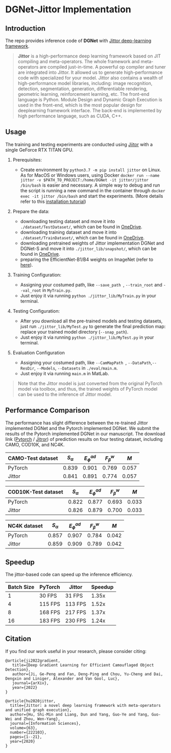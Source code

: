 # DGNet-Jittor Implementation

## Introduction

The repo provides inference code of **DGNet** with [Jittor deep-learning framework](https://github.com/Jittor/jittor).

> **Jittor** is a high-performance deep learning framework based on JIT compiling and meta-operators. The whole framework and meta-operators are compiled just-in-time. A powerful op compiler and tuner are integrated into Jittor. It allowed us to generate high-performance code with specialized for your model. Jittor also contains a wealth of high-performance model libraries, including: image recognition, detection, segmentation, generation, differentiable rendering, geometric learning, reinforcement learning, etc. The front-end language is Python. Module Design and Dynamic Graph Execution is used in the front-end, which is the most popular design for deeplearning framework interface. The back-end is implemented by high performance language, such as CUDA, C++.

## Usage

The training and testing experiments are conducted using [Jiitor](https://github.com/Jittor/jittor) with a single GeForce RTX TITAN GPU.

1. Prerequisites:

   + Create environment by `python3.7 -m pip install jittor` on Linux. 
   As for MacOS or Windows users, using Docker `docker run --name jittor -v $PATH_TO_PROJECT:/home/DGNet -it jittor/jittor /bin/bash` is easier and necessary. 
   A simple way to debug and run the script is running a new command in the container through `docker exec -it jittor /bin/bash` and start the experiments. (More details refer to this [installation tutorial](https://github.com/Jittor/jittor#install))

2. Prepare the data:

    + downloading testing dataset and move it into `./dataset/TestDataset/`, which can be found in [OneDrive](https://anu365-my.sharepoint.com/:u:/g/personal/u7248002_anu_edu_au/EXcBqW3Ses5HlYFeTAPlmiwBtPwXisbr53uIDGoM4h0UOg?e=d5tK9C).
    + downloading training dataset and move it into `./dataset/TrainDataset/`, which can be found in [OneDrive](https://anu365-my.sharepoint.com/:u:/g/personal/u7248002_anu_edu_au/EUgtKNJSBYpElpgQzrIZLDEBmu9Stp5UL3P5HHkrHGXIyQ?e=5OgCok).
    + downloading pretrained weights of Jittor implementation DGNet and DGNet-S and move it into `./jittor_lib/snapshot/`, which can be found in [OneDrive](https://anu365-my.sharepoint.com/:u:/g/personal/u7248002_anu_edu_au/EezZ9PWXpGZOkEIieYBA5esBsITit1pKkUjdntvUGut_Dw?e=Y20PrV).
    + preparing the EfficientNet-B1/B4 weights on ImageNet (refer to [here](https://github.com/GewelsJI/DGNet/blob/00e4d2b54667eb71f734f60d46fffe47fbf2725e/lib/utils.py#L556)).

3. Training Configuration:

    + Assigning your costumed path, like `--save_path `, `--train_root` and `--val_root` in `MyTrain.py`.
    + Just enjoy it via running `python ./jittor_lib/MyTrain.py` in your terminal.

4. Testing Configuration:

    + After you download all the pre-trained models and testing datasets, just run `./jittor_lib/MyTest.py` to generate the final
      prediction map: replace your trained model directory (`--snap_path`).
    + Just enjoy it via running `python ./jittor_lib/MyTest.py` in your terminal.

5. Evaluation Configuration

    + Assigning your costumed path, like `--CamMapPath `, `--DataPath`,`--ResDir`, `--Models`, `--Datasets` in `./eval/main.m`.
    + Just enjoy it via running `main.m` in MatLab.

> Note that the Jittor model is just converted from the original PyTorch model via toolbox, and thus, the trained weights of PyTorch model can be used to the inference of Jittor model.


## Performance Comparison

The performance has slight difference between the re-trained Jittor implemented DGNet and the Pytorch implemented DGNet.
We submit the results of the Pytorch implemented DGNet in our manuscript.
The download link ([Pytorch](https://anu365-my.sharepoint.com/:u:/g/personal/u7248002_anu_edu_au/EcwgyI1KDnBDjoFMZCLNJkAB7GjBYGgvDPlBAruSAVCOxw?e=RrBvHd) / [Jitror](https://anu365-my.sharepoint.com/:u:/g/personal/u7248002_anu_edu_au/EbRmYVvdBIhEtRKWBUhzsNMBQ8F7Pnw7sUBAPDeN_Po_6A?e=crMmfP)) of prediction results on four testing dataset, including CAMO, COD10K, and NC4K.


|  CAMO-Test dataset   	| $S_\alpha$  	 | $E_\phi^{ad}$  	 | $F_\beta^w$  	 | $M$     	 |
|----------------------	|---------------|----------------|----------------|----------|
|  PyTorch             	| 0.839       	 | 0.901     	    | 0.769        	 | 0.057 	  |
|  Jittor              	| 0.841       	 | 0.891     	    | 0.774        	 | 0.057 	  |

|  COD10K-Test dataset 	| $S_\alpha$  	 | $E_\phi^{ad}$  	 | $F_\beta^w$  	 | $M$     	 |
|----------------------	|---------------|-------------|----------------|---------|
|  PyTorch             	| 0.822       	 | 0.877     	 | 0.693        	 | 0.033 	 |
|  Jittor              	| 0.826       	 | 0.879     	 | 0.700        	 | 0.033 	 |

| NC4K dataset    	      | $S_\alpha$  	 | $E_\phi^{ad}$  	   | $F_\beta^w$  	 | $M$     	    |
|------------------------|---------------|---------------|----------------|------------|
| PyTorch              	 | 0.857       	 | 0.907     	   | 0.784        	 | 0.042 	    |
| Jittor               	 | 0.859      	  | 0.909       	 | 0.789        	 | 0.042    	 |

## Speedup

The jittor-based code can speed up the inference efficiency.

| Batch Size  	| PyTorch    	 | Jittor     	 |     Speedup    	|
|-----------	|--------------|--------------|----------------	|
|     1     	| 30 FPS     	 | 31 FPS     	 |     1.35x       	|
|     4     	| 115 FPS    	 | 113 FPS    	 |     1.52x       	|
|     8     	| 168 FPS    	 | 217 FPS    	 |     1.37x      	|
|     16    	| 183 FPS    	 | 230 FPS    	 |     1.24x       	|

## Citation

If you find our work useful in your research, please consider citing:
    
    
    @article{ji2022gradient,
       title={Deep Gradient Learning for Efficient Camouflaged Object Detection},
       author={Ji, Ge-Peng and Fan, Deng-Ping and Chou, Yu-Cheng and Dai, Dengxin and Liniger, Alexander and Van Gool, Luc},
       journal={arXiv},
       year={2022}
    }
    
    @article{hu2020jittor,
      title={Jittor: a novel deep learning framework with meta-operators and unified graph execution},
      author={Hu, Shi-Min and Liang, Dun and Yang, Guo-Ye and Yang, Guo-Wei and Zhou, Wen-Yang},
      journal={Information Sciences},
      volume={63},
      number={222103},
      pages={1--21},
      year={2020}
    }